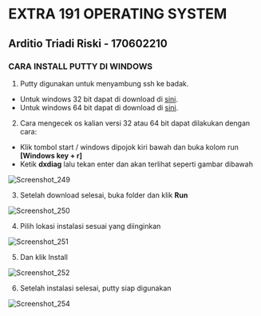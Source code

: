 # EXTRA 191 OPERATING SYSTEM

## Arditio Triadi Riski - 170602210

### CARA INSTALL PUTTY DI WINDOWS

1. Putty digunakan untuk menyambung ssh ke badak.
- Untuk windows 32 bit dapat di download di [sini](https://the.earth.li/~sgtatham/putty/latest/w32/putty-0.71-installer.msi).
- Untuk windows 64 bit dapat di download di [sini](https://the.earth.li/~sgtatham/putty/latest/w64/putty-64bit-0.71-installer.msi).

2. Cara mengecek os kalian versi 32 atau 64 bit dapat dilakukan dengan cara:
- Klik tombol start / windows dipojok kiri bawah dan buka kolom run **[Windows key + r]**
- Ketik **dxdiag** lalu tekan enter dan akan terlihat seperti gambar dibawah
  
![Screenshot_249](https://user-images.githubusercontent.com/51958728/60397929-bf585d00-9b7c-11e9-817a-fe91125c6295.png)


3. Setelah download selesai, buka folder dan klik **Run**

![Screenshot_250](https://user-images.githubusercontent.com/51958728/60398272-a0f46080-9b80-11e9-9118-89018e517c01.png)

4. Pilih lokasi instalasi sesuai yang diinginkan

![Screenshot_251](https://user-images.githubusercontent.com/51958728/60398304-e6b12900-9b80-11e9-887b-ef67967ea4e2.png)

5. Dan klik Install

![Screenshot_252](https://user-images.githubusercontent.com/51958728/60398309-fdf01680-9b80-11e9-8d1e-43dd1efcf54b.png)

6. Setelah instalasi selesai, putty siap digunakan

![Screenshot_254](https://user-images.githubusercontent.com/51958728/60398361-2d9f1e80-9b81-11e9-93eb-6bfdd027bf21.png)


